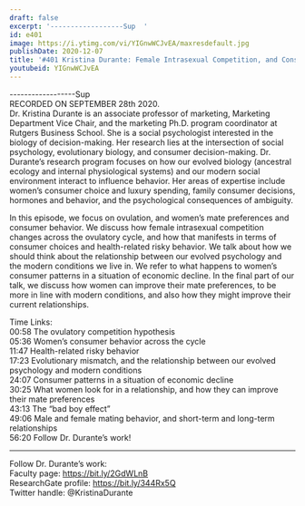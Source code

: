 ```yaml
---
draft: false
excerpt: '------------------Sup  '
id: e401
image: https://i.ytimg.com/vi/YIGnwWCJvEA/maxresdefault.jpg
publishDate: 2020-12-07
title: '#401 Kristina Durante: Female Intrasexual Competition, and Consumer Choices'
youtubeid: YIGnwWCJvEA
---
```

------------------Sup  
RECORDED ON SEPTEMBER 28th 2020.  
Dr. Kristina Durante is an associate professor of marketing, Marketing Department Vice Chair, and the marketing Ph.D. program coordinator at Rutgers Business School. She is a social psychologist interested in the biology of decision-making. Her research lies at the intersection of social psychology, evolutionary biology, and consumer decision-making. Dr. Durante’s research program focuses on how our evolved biology (ancestral ecology and internal physiological systems) and our modern social environment interact to influence behavior. Her areas of expertise include women’s consumer choice and luxury spending, family consumer decisions, hormones and behavior, and the psychological consequences of ambiguity.

In this episode, we focus on ovulation, and women’s mate preferences and consumer behavior. We discuss how female intrasexual competition changes across the ovulatory cycle, and how that manifests in terms of consumer choices and health-related risky behavior. We talk about how we should think about the relationship between our evolved psychology and the modern conditions we live in. We refer to what happens to women’s consumer patterns in a situation of economic decline. In the final part of our talk, we discuss how women can improve their mate preferences, to be more in line with modern conditions, and also how they might improve their current relationships.

Time Links:  
00:58  The ovulatory competition hypothesis  
05:36  Women’s consumer behavior across the cycle  
11:47  Health-related risky behavior  
17:23  Evolutionary mismatch, and the relationship between our evolved psychology and modern conditions  
24:07  Consumer patterns in a situation of economic decline   
30:25  What women look for in a relationship, and how they can improve their mate preferences  
43:13  The “bad boy effect”  
49:06  Male and female mating behavior, and short-term and long-term relationships  
56:20  Follow Dr. Durante’s work!

---

Follow Dr. Durante’s work:  
Faculty page: https://bit.ly/2GdWLnB  
ResearchGate profile: https://bit.ly/344Rx5Q  
Twitter handle: @KristinaDurante
